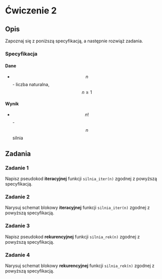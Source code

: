 # Ćwiczenie 2

## Opis

Zapoznaj się z poniższą specyfikacją, a następnie rozwiąż zadania.

### Specyfikacja

#### Dane

* $$n$$ - liczba naturalna, $$n \geq 1$$

#### Wynik

* $$n!$$ - $$n$$ silnia

## Zadania

### Zadanie 1

Napisz pseudokod **iteracyjnej** funkcji `silnia_iter(n)` zgodnej z powyższą specyfikacją.

### Zadanie 2

Narysuj schemat blokowy **iteracyjnej** funkcji `silnia_iter(n)` zgodnej z powyższą specyfikacją.

### Zadanie 3

Napisz pseudokod **rekurencyjnej** funkcji `silnia_rek(n)` zgodnej z powyższą specyfikacją.

### Zadanie 4

Narysuj schemat blokowy **rekurencyjnej** funkcji `silnia_rek(n)` zgodnej z powyższą specyfikacją.
